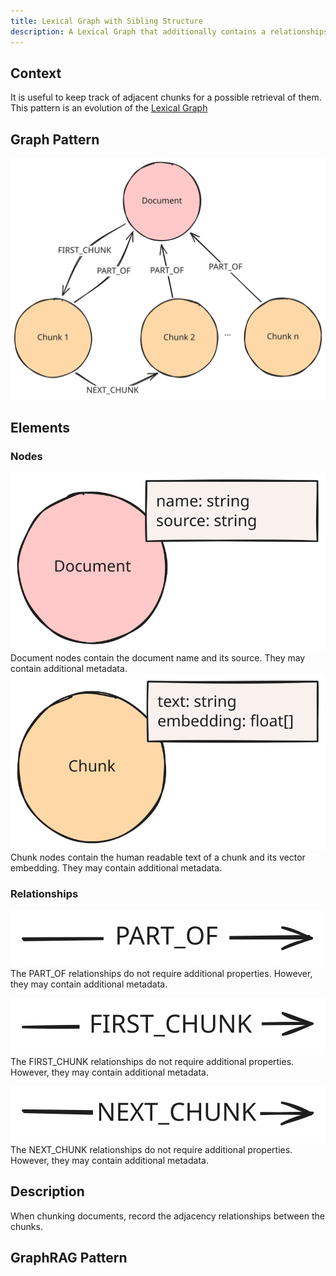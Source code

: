```yaml
---
title: Lexical Graph with Sibling Structure
description: A Lexical Graph that additionally contains a relationships between adjacent Chunks
---
```


## Context

It is useful to keep track of adjacent chunks for a possible retrieval of them.
This pattern is an evolution of the [Lexical Graph](/reference/knowledge-graph/lexical-graph/)

## Graph Pattern

![Graph](../../../../assets/images/knowledge-graph-lexical-graph-sibling-structure.svg)

## Elements

### Nodes

![Document Node](../../../../assets/images/element-document-node.svg)
Document nodes contain the document name and its source. They may contain additional metadata.
![Chunk Node](../../../../assets/images/element-chunk-node.svg)
Chunk nodes contain the human readable text of a chunk and its vector embedding. They may contain additional metadata.

### Relationships

![PART_OF Relationship](../../../../assets/images/element-part-of-relationship.svg)
The PART_OF relationships do not require additional properties. However, they may contain additional metadata.

![FIRST_CHUNK Relationship](../../../../assets/images/element-first-chunk-relationship.svg)
The FIRST_CHUNK relationships do not require additional properties. However, they may contain additional metadata.

![NEXT_CHUNK Relationship](../../../../assets/images/element-next-chunk-relationship.svg)
The NEXT_CHUNK relationships do not require additional properties. However, they may contain additional metadata.

## Description

When chunking documents, record the adjacency relationships between the chunks.

## GraphRAG Pattern

